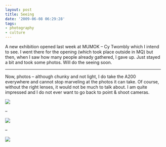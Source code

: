 ```yaml
---
layout: post
title: Seeing
date: '2009-06-08 06:29:28'
tags:
- photography
- culture
---
```



A new exhibition opened last week at MUMOK – Cy Twombly which I intend to see. I went there for the opening (which took place outside in MQ) but then, when I saw how many people already gathered, I gave up. Just stayed a bit and took some photos. Will do the seeing soon.

---

Now, photos – although chunky and not light, I do take the A200 everywhere and cannot stop marveling at the photos it can take. Of course, without the right lenses, it would not be much to talk about. I am quite impressed and I do not ever want to go back to point & shoot cameras.

![](https://farm6.staticflickr.com/5767/20514054968_ff2ddae6ac_b.jpg)

–

![](https://farm1.staticflickr.com/691/20701998635_41f025d12a_b.jpg)

–

![](https://farm6.staticflickr.com/5828/20515286889_f424811c02_b.jpg)

